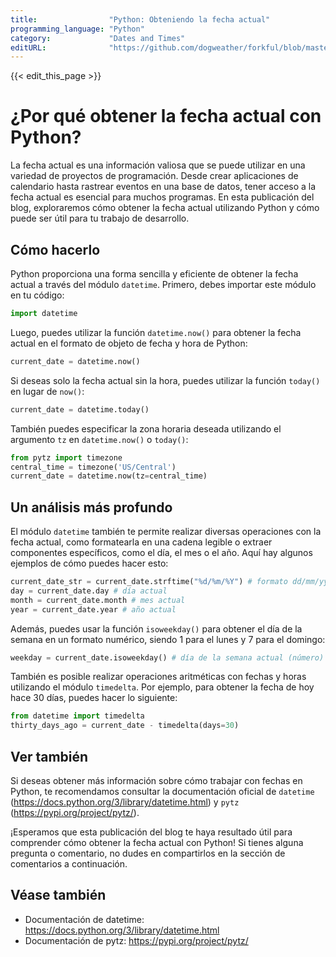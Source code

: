 ```yaml
---
title:                "Python: Obteniendo la fecha actual"
programming_language: "Python"
category:             "Dates and Times"
editURL:              "https://github.com/dogweather/forkful/blob/master/content/es/python/getting-the-current-date.md"
---
```


{{< edit_this_page >}}

# ¿Por qué obtener la fecha actual con Python? 

La fecha actual es una información valiosa que se puede utilizar en una variedad de proyectos de programación. Desde crear aplicaciones de calendario hasta rastrear eventos en una base de datos, tener acceso a la fecha actual es esencial para muchos programas. En esta publicación del blog, exploraremos cómo obtener la fecha actual utilizando Python y cómo puede ser útil para tu trabajo de desarrollo.

## Cómo hacerlo

Python proporciona una forma sencilla y eficiente de obtener la fecha actual a través del módulo `datetime`. Primero, debes importar este módulo en tu código:

```python
import datetime
```

Luego, puedes utilizar la función `datetime.now()` para obtener la fecha actual en el formato de objeto de fecha y hora de Python:

```python
current_date = datetime.now()
```

Si deseas solo la fecha actual sin la hora, puedes utilizar la función `today()` en lugar de `now()`:

```python
current_date = datetime.today()
```

También puedes especificar la zona horaria deseada utilizando el argumento `tz` en `datetime.now()` o `today()`:

```python
from pytz import timezone
central_time = timezone('US/Central')
current_date = datetime.now(tz=central_time)
```

## Un análisis más profundo

El módulo `datetime` también te permite realizar diversas operaciones con la fecha actual, como formatearla en una cadena legible o extraer componentes específicos, como el día, el mes o el año. Aquí hay algunos ejemplos de cómo puedes hacer esto:

```python
current_date_str = current_date.strftime("%d/%m/%Y") # formato dd/mm/yyyy
day = current_date.day # día actual
month = current_date.month # mes actual
year = current_date.year # año actual
```

Además, puedes usar la función `isoweekday()` para obtener el día de la semana en un formato numérico, siendo 1 para el lunes y 7 para el domingo:

```python
weekday = current_date.isoweekday() # día de la semana actual (número)
```

También es posible realizar operaciones aritméticas con fechas y horas utilizando el módulo `timedelta`. Por ejemplo, para obtener la fecha de hoy hace 30 días, puedes hacer lo siguiente:

```python
from datetime import timedelta
thirty_days_ago = current_date - timedelta(days=30)
```

## Ver también

Si deseas obtener más información sobre cómo trabajar con fechas en Python, te recomendamos consultar la documentación oficial de `datetime` (https://docs.python.org/3/library/datetime.html) y `pytz` (https://pypi.org/project/pytz/).

¡Esperamos que esta publicación del blog te haya resultado útil para comprender cómo obtener la fecha actual con Python! Si tienes alguna pregunta o comentario, no dudes en compartirlos en la sección de comentarios a continuación.

## Véase también

- Documentación de datetime: https://docs.python.org/3/library/datetime.html
- Documentación de pytz: https://pypi.org/project/pytz/